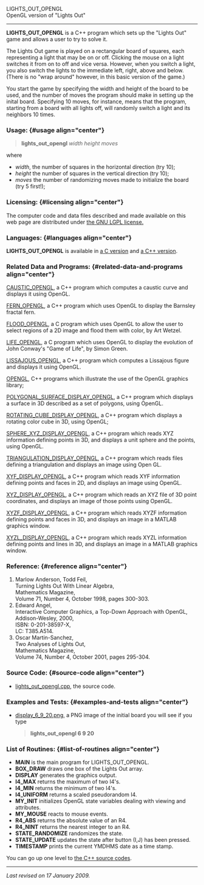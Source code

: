 LIGHTS\_OUT\_OPENGL\
OpenGL version of "Lights Out"

------------------------------------------------------------------------

**LIGHTS\_OUT\_OPENGL** is a C++ program which sets up the "Lights Out"
game and allows a user to try to solve it.

The Lights Out game is played on a rectangular board of squares, each
representing a light that may be on or off. Clicking the mouse on a
light switches it from on to off and vice versa. However, when you
switch a light, you also switch the lights to the immediate left, right,
above and below. (There is no "wrap around" however, in this basic
version of the game.)

You start the game by specifying the width and height of the board to be
used, and the number of moves the program should make in setting up the
inital board. Specifying 10 moves, for instance, means that the program,
starting from a board with all lights off, will randomly switch a light
and its neighbors 10 times.

### Usage: {#usage align="center"}

> **lights\_out\_opengl** *width* *height* *moves*

where

-   *width*, the number of squares in the horizontal direction (try 10);
-   *height* the number of squares in the vertical direction (try 10);
-   *moves* the number of randomizing moves made to initialize the board
    (try 5 first!);

### Licensing: {#licensing align="center"}

The computer code and data files described and made available on this
web page are distributed under [the GNU LGPL
license.](../../txt/gnu_lgpl.txt)

### Languages: {#languages align="center"}

**LIGHTS\_OUT\_OPENGL** is available in [a C
version](../../c_src/lights_out_opengl/lights_out_opengl.html) and [a
C++ version](../../cpp_src/lights_out_opengl/lights_out_opengl.html).

### Related Data and Programs: {#related-data-and-programs align="center"}

[CAUSTIC\_OPENGL](../../cpp_src/caustic_opengl/caustic_opengl.html), a
C++ program which computes a caustic curve and displays it using OpenGL.

[FERN\_OPENGL](../../cpp_src/fern_opengl/fern_opengl.html), a C++
program which uses OpenGL to display the Barnsley fractal fern.

[FLOOD\_OPENGL](../../c_src/flood_opengl/flood_opengl.html), a C program
which uses OpenGL to allow the user to select regions of a 2D image and
flood them with color, by Art Wetzel.

[LIFE\_OPENGL](../../c_src/life_opengl/life_opengl.html), a C program
which uses OpenGL to display the evolution of John Conway's "Game of
Life", by Simon Green.

[LISSAJOUS\_OPENGL](../../cpp_src/lissajous_opengl/lissajous_opengl.html),
a C++ program which computes a Lissajous figure and displays it using
OpenGL.

[OPENGL](../../cpp_src/opengl/opengl.html), C++ programs which
illustrate the use of the OpenGL graphics library;

[POLYGONAL\_SURFACE\_DISPLAY\_OPENGL](../../cpp_src/polygonal_surface_display_opengl/polygonal_surface_display_opengl.html),
a C++ program which displays a surface in 3D described as a set of
polygons, using OpenGL.

[ROTATING\_CUBE\_DISPLAY\_OPENGL](../../cpp_src/rotating_cube_display_opengl/rotating_cube_display_opengl.html),
a C++ program which displays a rotating color cube in 3D, using OpenGL;

[SPHERE\_XYZ\_DISPLAY\_OPENGL](../../cpp_src/sphere_xyz_display_opengl/sphere_xyz_display_opengl.html),
a C++ program which reads XYZ information defining points in 3D, and
displays a unit sphere and the points, using OpenGL.

[TRIANGULATION\_DISPLAY\_OPENGL](../../cpp_src/triangulation_display_opengl/triangulation_display_opengl.html),
a C++ program which reads files defining a triangulation and displays an
image using Open GL.

[XYF\_DISPLAY\_OPENGL](../../cpp_src/xyf_display_opengl/xyf_display_opengl.html),
a C++ program which reads XYF information defining points and faces in
2D, and displays an image using OpenGL.

[XYZ\_DISPLAY\_OPENGL](../../cpp_src/xyz_display_opengl/xyz_display_opengl.html),
a C++ program which reads an XYZ file of 3D point coordinates, and
displays an image of those points using OpenGL.

[XYZF\_DISPLAY\_OPENGL](../../cpp_src/xyzf_display_opengl/xyzf_display_opengl.html),
a C++ program which reads XYZF information defining points and faces in
3D, and displays an image in a MATLAB graphics window.

[XYZL\_DISPLAY\_OPENGL](../../cpp_src/xyzl_display_opengl/xyzl_display_opengl.html),
a C++ program which reads XYZL information defining points and lines in
3D, and displays an image in a MATLAB graphics window.

### Reference: {#reference align="center"}

1.  Marlow Anderson, Todd Feil,\
    Turning Lights Out With Linear Algebra,\
    Mathematics Magazine,\
    Volume 71, Number 4, October 1998, pages 300-303.
2.  Edward Angel,\
    Interactive Computer Graphics, a Top-Down Approach with OpenGL,\
    Addison-Wesley, 2000,\
    ISBN: 0-201-38597-X,\
    LC: T385.A514.
3.  Oscar Martin-Sanchez,\
    Two Analyses of Lights Out,\
    Mathematics Magazine,\
    Volume 74, Number 4, October 2001, pages 295-304.

### Source Code: {#source-code align="center"}

-   [lights\_out\_opengl.cpp](lights_out_opengl.cpp), the source code.

### Examples and Tests: {#examples-and-tests align="center"}

-   [display\_6\_9\_20.png](display_6_9_20.png), a PNG image of the
    initial board you will see if you type

    > **lights\_out\_opengl 6 9 20**

### List of Routines: {#list-of-routines align="center"}

-   **MAIN** is the main program for LIGHTS\_OUT\_OPENGL.
-   **BOX\_DRAW** draws one box of the Lights Out array.
-   **DISPLAY** generates the graphics output.
-   **I4\_MAX** returns the maximum of two I4's.
-   **I4\_MIN** returns the minimum of two I4's.
-   **I4\_UNIFORM** returns a scaled pseudorandom I4.
-   **MY\_INIT** initializes OpenGL state variables dealing with viewing
    and attributes.
-   **MY\_MOUSE** reacts to mouse events.
-   **R4\_ABS** returns the absolute value of an R4.
-   **R4\_NINT** returns the nearest integer to an R4.
-   **STATE\_RANDOMIZE** randomizes the state.
-   **STATE\_UPDATE** updates the state after button (I,J) has been
    pressed.
-   **TIMESTAMP** prints the current YMDHMS date as a time stamp.

You can go up one level to [the C++ source codes](../cpp_src.html).

------------------------------------------------------------------------

*Last revised on 17 January 2009.*
